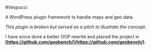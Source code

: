 #Vespucci

A WordPress plugin framework to handle maps and geo data.

*This plugin is broken but served as a pitch to illustrate the concept.*

I have since done a better OOP rewrite and placed the project in **[https://github.com/geobench/](https://github.com/geobench/)**.
